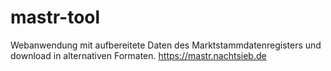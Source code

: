 # mastr-tool

Webanwendung mit aufbereitete Daten des Marktstammdatenregisters und download in alternativen Formaten.
https://mastr.nachtsieb.de